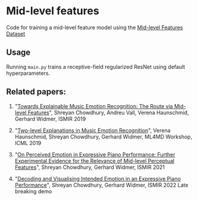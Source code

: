 # Mid-level features

Code for training a mid-level feature model using the [Mid-level Features Dataset](https://osf.io/5aupt/)

## Usage
Running ```main.py``` trains a receptive-field regularized ResNet using default hyperparameters. 

## Related papers:
1. "[Towards Explainable Music Emotion Recognition: The Route via Mid-level Features](https://arxiv.org/abs/1907.03572)", Shreyan Chowdhury, Andreu Vall, Verena Haunschmid, Gerhard Widmer, ISMIR 2019 

2. "[Two-level Explanations in Music Emotion Recognition](https://arxiv.org/abs/1905.11760)", Verena Haunschmid, Shreyan Chowdhury, Gerhard Widmer, ML4MD Workshop, ICML 2019

3. "[On Perceived Emotion in Expressive Piano Performance: Further Experimental Evidence for the Relevance of Mid-level Perceptual Features](https://arxiv.org/abs/2107.13231)", Shreyan Chowdhury, Gerhard Widmer, ISMIR 2021

4. "[Decoding and Visualising Intended Emotion in an Expressive Piano Performance](https://arxiv.org/abs/2303.01875)", Shreyan Chowdhury, Gerhard Widmer, ISMIR 2022 Late breaking demo